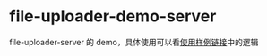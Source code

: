 # file-uploader-demo-server

file-uploader-server 的 demo，具体使用可以看[使用样例链接](https://github.com/shadowings-zy/easy-file-uploader/blob/master/demo/server/router.js)中的逻辑
